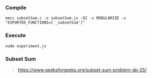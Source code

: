 ### Compile
```
emcc subsetSum.c -o subsetSum.js -O2 -s MODULARIZE -s "EXPORTED_FUNCTIONS=['_subsetSum']"
```

### Execute
```
node experiment.js
```

### Subset Sum
> https://www.geeksforgeeks.org/subset-sum-problem-dp-25/